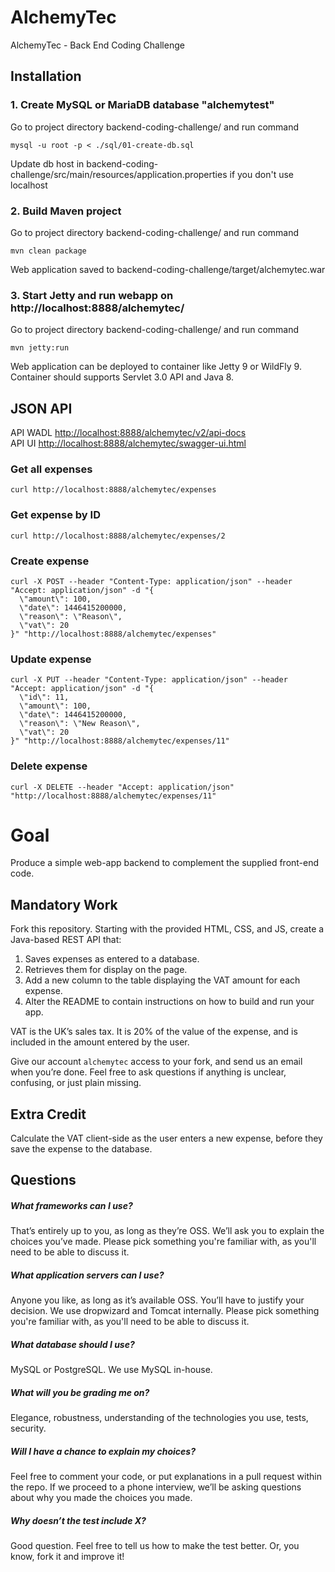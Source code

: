 # AlchemyTec
AlchemyTec - Back End Coding Challenge

## Installation

### 1. Create MySQL or MariaDB database "alchemytest"
Go to project directory backend-coding-challenge/ and run command  

    mysql -u root -p < ./sql/01-create-db.sql       

Update db host in backend-coding-challenge/src/main/resources/application.properties if you don't use localhost

### 2. Build Maven project
Go to project directory backend-coding-challenge/ and run command   

    mvn clean package

Web application saved to backend-coding-challenge/target/alchemytec.war

### 3. Start Jetty and run webapp on http://localhost:8888/alchemytec/ 
Go to project directory backend-coding-challenge/ and run command   

    mvn jetty:run

Web application can be deployed to container like Jetty 9 or WildFly 9.
Container should supports Servlet 3.0 API and Java 8.

## JSON API
API WADL <http://localhost:8888/alchemytec/v2/api-docs>     
API UI <http://localhost:8888/alchemytec/swagger-ui.html>     

### Get all expenses

    curl http://localhost:8888/alchemytec/expenses
    
### Get expense by ID

    curl http://localhost:8888/alchemytec/expenses/2
    
### Create expense

    curl -X POST --header "Content-Type: application/json" --header "Accept: application/json" -d "{
      \"amount\": 100,
      \"date\": 1446415200000,
      \"reason\": \"Reason\",
      \"vat\": 20
    }" "http://localhost:8888/alchemytec/expenses"
    
### Update expense

    curl -X PUT --header "Content-Type: application/json" --header "Accept: application/json" -d "{
      \"id\": 11,
      \"amount\": 100,
      \"date\": 1446415200000,
      \"reason\": \"New Reason\",
      \"vat\": 20
    }" "http://localhost:8888/alchemytec/expenses/11"
    
### Delete expense

    curl -X DELETE --header "Accept: application/json" "http://localhost:8888/alchemytec/expenses/11"



Goal
====
Produce a simple web-app backend to complement the supplied front-end code.

Mandatory Work
--------------
Fork this repository. Starting with the provided HTML, CSS, and JS, create a Java-based REST API that:

1. Saves expenses as entered to a database.
2. Retrieves them for display on the page. 
3. Add a new column to the table displaying the VAT amount for each expense.
4. Alter the README to contain instructions on how to build and run your app.

VAT is the UK’s sales tax. It is 20% of the value of the expense, and is included in the amount entered by the user.

Give our account `alchemytec` access to your fork, and send us an email when you’re done. Feel free to ask questions if anything is unclear, confusing, or just plain missing.

Extra Credit
------------
Calculate the VAT client-side as the user enters a new expense, before they save the expense to the database.

Questions
---------
##### What frameworks can I use?
That’s entirely up to you, as long as they’re OSS. We’ll ask you to explain the choices you’ve made. Please pick something you're familiar with, as you'll need to be able to discuss it.

##### What application servers can I use?
Anyone you like, as long as it’s available OSS. You’ll have to justify your decision. We use dropwizard and Tomcat internally. Please pick something you're familiar with, as you'll need to be able to discuss it.

##### What database should I use?
MySQL or PostgreSQL. We use MySQL in-house.

##### What will you be grading me on?
Elegance, robustness, understanding of the technologies you use, tests, security. 

##### Will I have a chance to explain my choices?
Feel free to comment your code, or put explanations in a pull request within the repo. If we proceed to a phone interview, we’ll be asking questions about why you made the choices you made. 

##### Why doesn’t the test include X?
Good question. Feel free to tell us how to make the test better. Or, you know, fork it and improve it!
